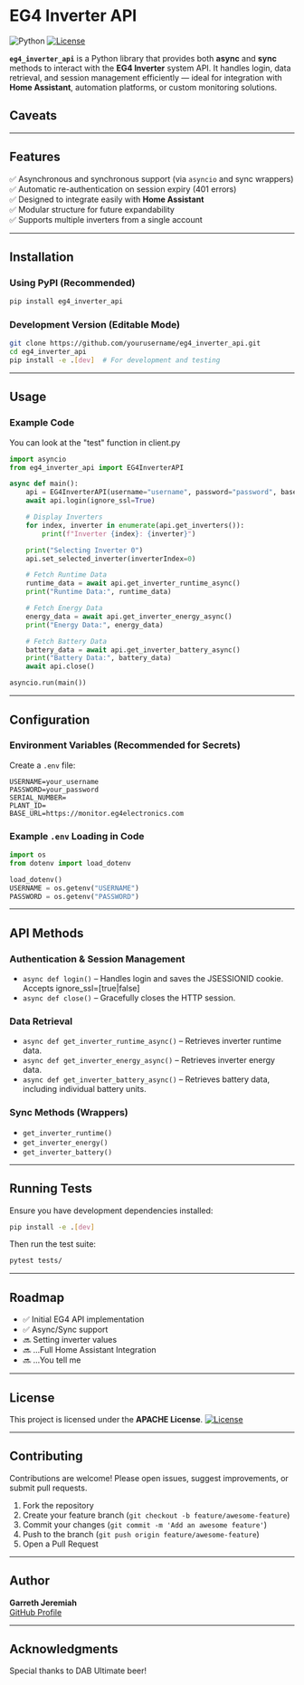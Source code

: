 
# EG4 Inverter API

![Python](https://img.shields.io/badge/Python-3.8%2B-blue.svg)
[![License](https://img.shields.io/badge/license-Apache%202.0-blue.svg)](LICENSE)

**`eg4_inverter_api`** is a Python library that provides both **async** and **sync** methods to interact with the **EG4 Inverter** system API. It handles login, data retrieval, and session management efficiently — ideal for integration with **Home Assistant**, automation platforms, or custom monitoring solutions.

## Caveats

---

## Features
✅ Asynchronous and synchronous support (via `asyncio` and sync wrappers)  
✅ Automatic re-authentication on session expiry (401 errors)  
✅ Designed to integrate easily with **Home Assistant**  
✅ Modular structure for future expandability  
✅ Supports multiple inverters from a single account  

---

## Installation

### Using PyPI (Recommended)
```bash
pip install eg4_inverter_api
```

### Development Version (Editable Mode)
```bash
git clone https://github.com/yourusername/eg4_inverter_api.git
cd eg4_inverter_api
pip install -e .[dev]  # For development and testing
```

---

## Usage

### Example Code
You can look at the "test" function in client.py

```python
import asyncio
from eg4_inverter_api import EG4InverterAPI

async def main():
    api = EG4InverterAPI(username="username", password="password", base_url="https://monitor.eg4electronics.com")
    await api.login(ignore_ssl=True)

    # Display Inverters
    for index, inverter in enumerate(api.get_inverters()):
        print(f"Inverter {index}: {inverter}")

    print("Selecting Inverter 0")
    api.set_selected_inverter(inverterIndex=0)

    # Fetch Runtime Data
    runtime_data = await api.get_inverter_runtime_async()
    print("Runtime Data:", runtime_data)

    # Fetch Energy Data
    energy_data = await api.get_inverter_energy_async()
    print("Energy Data:", energy_data)

    # Fetch Battery Data
    battery_data = await api.get_inverter_battery_async()
    print("Battery Data:", battery_data)
    await api.close()

asyncio.run(main())
```

---

## Configuration

### Environment Variables (Recommended for Secrets)
Create a `.env` file:
```
USERNAME=your_username
PASSWORD=your_password
SERIAL_NUMBER=
PLANT_ID=
BASE_URL=https://monitor.eg4electronics.com
```

### Example `.env` Loading in Code
```python
import os
from dotenv import load_dotenv

load_dotenv()
USERNAME = os.getenv("USERNAME")
PASSWORD = os.getenv("PASSWORD")
```

---

## API Methods

### **Authentication & Session Management**
- `async def login()` – Handles login and saves the JSESSIONID cookie.  Accepts ignore_ssl=[true|false]
- `async def close()` – Gracefully closes the HTTP session.

### **Data Retrieval**
- `async def get_inverter_runtime_async()` – Retrieves inverter runtime data.
- `async def get_inverter_energy_async()` – Retrieves inverter energy data.
- `async def get_inverter_battery_async()` – Retrieves battery data, including individual battery units.

### **Sync Methods (Wrappers)**
- `get_inverter_runtime()`
- `get_inverter_energy()`
- `get_inverter_battery()`

---

## Running Tests
Ensure you have development dependencies installed:
```bash
pip install -e .[dev]
```

Then run the test suite:
```bash
pytest tests/
```

---

## Roadmap
- ✅ Initial EG4 API implementation
- ✅ Async/Sync support
- 🔜 Setting inverter values
- 🔜 ...Full Home Assistant Integration
- 🔜 ...You tell me

---

## License
This project is licensed under the **APACHE License**.
[![License](https://img.shields.io/badge/license-Apache%202.0-blue.svg)](LICENSE)


---

## Contributing
Contributions are welcome! Please open issues, suggest improvements, or submit pull requests.

1. Fork the repository
2. Create your feature branch (`git checkout -b feature/awesome-feature`)
3. Commit your changes (`git commit -m 'Add an awesome feature'`)
4. Push to the branch (`git push origin feature/awesome-feature`)
5. Open a Pull Request

---

## Author
**Garreth Jeremiah**  
[GitHub Profile](https://github.com/twistedroutes)

---

## Acknowledgments
Special thanks to DAB Ultimate beer!

